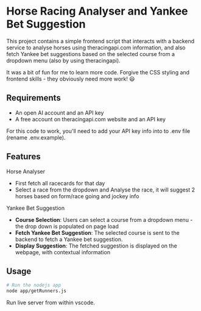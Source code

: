 # Horse Racing Analyser and Yankee Bet Suggestion

This project contains a simple frontend script that interacts with a backend service to analyse horses using theracingapi.com information, and also fetch Yankee bet suggestions based on the selected course from a dropdown menu (also by using theracingapi).

It was a bit of fun for me to learn more code. Forgive the CSS styling and frontend skills - they obviously need more work! :smiley:

## Requirements

- An open AI account and an API key
- A free account on theracingapi.com website and an API key

For this code to work, you'll need to add your API key info into to .env file (rename .env.example).

## Features

Horse Analyser

- First fetch all racecards for that day
- Select a race from the dropdown and Analyse the race, it will suggest 2 horses based on form/race going and jockey info

Yankee Bet Suggestion

- **Course Selection**: Users can select a course from a dropdown menu - the drop down is populated on page load
- **Fetch Yankee Bet Suggestion**:  The selected course is sent to the backend to fetch a Yankee bet suggestion.
- **Display Suggestion**: The fetched suggestion is displayed on the webpage, with contextual information 

## Usage

```bash
# Run the nodejs app
node app/getRunners.js
```

Run live server from within vscode.